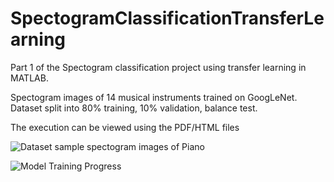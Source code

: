 # SpectogramClassificationTransferLearning
Part 1 of the Spectogram classification project using transfer learning in MATLAB.

Spectogram images of 14 musical instruments trained on GoogLeNet.
Dataset split into 80% training, 10% validation, balance test.

The execution can be viewed using the PDF/HTML files

![Dataset sample spectogram images of Piano](https://github.com/khush777/SpectogramClassificationTransferLearning/images/pianoSample.png)

![Model Training Progress](https://github.com/khush777/SpectogramClassificationTransferLearning/images/trp.png)
